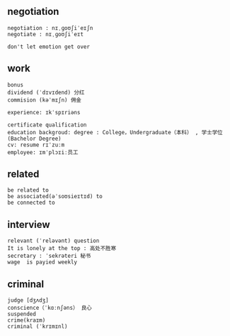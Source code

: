 
## negotiation
```
negotiation : nɪˌɡoʊʃiˈeɪʃn
negotiate : nɪˌɡoʊʃiˈeɪt

don't let emotion get over 
```

## work
```
bonus
dividend (ˈdɪvɪdend) 分红
commision (kəˈmɪʃn) 佣金

experience: ɪkˈspɪriəns

certificate qualification
education backgroud: degree : College，Undergraduate（本科） , 学士学位 (Bachelor Degree)
cv: resume rɪˈzuːm
employee: ɪmˈplɔɪiː员工
```

## related
```
be related to 
be associated(əˈsoʊsieɪtɪd) to
be connected to
```

## interview
```
relevant (ˈreləvənt) question
It is lonely at the top : 高处不胜寒
secretary : ˈsekrəteri 秘书
wage  is payied weekly 
```

## criminal
```
judge [dʒʌdʒ]
conscience（ˈkɑːnʃəns） 良心
suspended 
crime(kraɪm)
criminal (ˈkrɪmɪnl)
```
